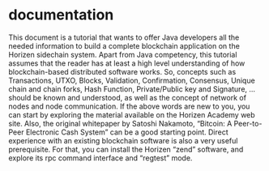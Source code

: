 # documentation
 
This document is a tutorial that wants to offer Java developers all the needed information to build a complete blockchain application on the Horizen sidechain system.
Apart from Java competency, this tutorial assumes that the reader has at least a high level understanding of how blockchain-based distributed software works. 
So, concepts such as Transactions, UTXO, Blocks, Validation, Confirmation, Consensus, Unique chain and chain forks, Hash Function, Private/Public key and Signature, … should be known and understood, as well as the concept of network of nodes and node communication. If the above words are new to you, you can start by exploring the material available on the Horizen Academy web site. Also, the original whitepaper by Satoshi Nakamoto, “Bitcoin: A Peer-to-Peer Electronic Cash System” can be a good starting point. 
Direct experience with an existing blockchain software is also a very useful prerequisite. For that, you can install the Horizen “zend” software, and explore its rpc command interface and “regtest” mode.
